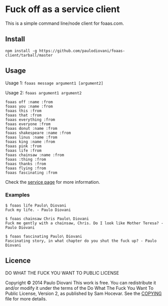 # Fuck off as a service client

This is a simple command line/node client for foaas.com.

## Install

    npm install -g https://github.com/paulodiovani/foaas-client/tarball/master

## Usage

Usage 1: `foaas message argument1 [argument2]`

Usage 2: `foaas argument1 argument2`

    foaas off :name :from
    foaas you :name :from
    foaas this :from
    foaas that :from
    foaas everything :from
    foaas everyone :from
    foaas donut :name :from
    foaas shakespeare :name :from
    foaas linus :name :from
    foaas king :name :from
    foaas pink :from
    foaas life :from
    foaas chainsaw :name :from
    foaas :thing :from
    foaas thanks :from
    foaas flying :from
    foaas fascinating :from

Check the [service page](http://foaas.com) for more information.

### Examples

```
$ foaas life Paulo\ Diovani
Fuck my life. - Paulo Diovani

$ foaas chainsaw Chris Paulo\ Diovani 
Fuck me gently with a chainsaw, Chris. Do I look like Mother Teresa? - Paulo Diovani

$ foaas fascinating Paulo\ Diovani
Fascinating story, in what chapter do you shut the fuck up? - Paulo Diovani
```

## Licence

DO WHAT THE FUCK YOU WANT TO PUBLIC LICENSE

Copyright © 2014 Paulo Diovani
This work is free. You can redistribute it and/or modify it under the
terms of the Do What The Fuck You Want To Public License, Version 2,
as published by Sam Hocevar. See the [COPYING](COPYING) file for more details.
